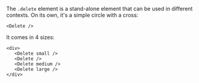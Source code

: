 The `.delete` element is a stand-alone element that can be used in different contexts.
On its own, it's a simple circle with a cross:

```example
<Delete />
```

It comes in 4 sizes:

```example
<div>
   <Delete small />
   <Delete />
   <Delete medium />
   <Delete large />
</div>
```